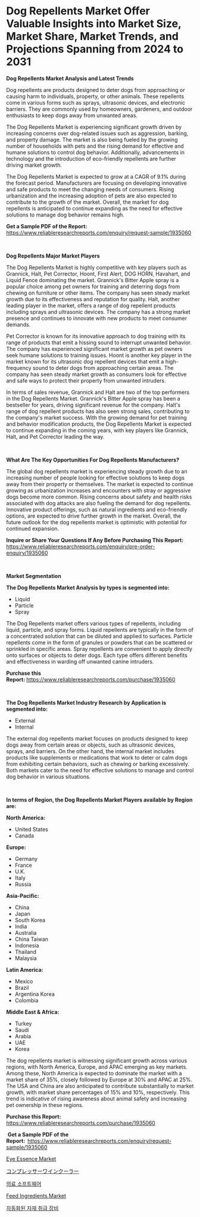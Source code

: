 <p><h1>Dog Repellents Market Offer Valuable Insights into Market Size, Market Share, Market Trends, and Projections Spanning from 2024 to 2031</h1></p><p><strong>Dog Repellents Market Analysis and Latest Trends</strong></p>
<p><p>Dog repellents are products designed to deter dogs from approaching or causing harm to individuals, property, or other animals. These repellents come in various forms such as sprays, ultrasonic devices, and electronic barriers. They are commonly used by homeowners, gardeners, and outdoor enthusiasts to keep dogs away from unwanted areas.</p><p>The Dog Repellents Market is experiencing significant growth driven by increasing concerns over dog-related issues such as aggression, barking, and property damage. The market is also being fueled by the growing number of households with pets and the rising demand for effective and humane solutions to control dog behavior. Additionally, advancements in technology and the introduction of eco-friendly repellents are further driving market growth.</p><p>The Dog Repellents Market is expected to grow at a CAGR of 9.1% during the forecast period. Manufacturers are focusing on developing innovative and safe products to meet the changing needs of consumers. Rising urbanization and the increasing adoption of pets are also expected to contribute to the growth of the market. Overall, the market for dog repellents is anticipated to continue expanding as the need for effective solutions to manage dog behavior remains high.</p></p>
<p><strong>Get a Sample PDF of the Report:&nbsp;</strong> <a href="https://www.reliableresearchreports.com/enquiry/request-sample/1935060">https://www.reliableresearchreports.com/enquiry/request-sample/1935060</a></p>
<p>&nbsp;</p>
<p><strong>Dog Repellents Major Market Players</strong></p>
<p><p>The Dog Repellents Market is highly competitive with key players such as Grannick, Halt, Pet Corrector, Hoont, First Alert, DOG HORN, Havahart, and Liquid Fence dominating the market. Grannick's Bitter Apple spray is a popular choice among pet owners for training and deterring dogs from chewing on furniture or other items. The company has seen steady market growth due to its effectiveness and reputation for quality. Halt, another leading player in the market, offers a range of dog repellent products including sprays and ultrasonic devices. The company has a strong market presence and continues to innovate with new products to meet consumer demands.</p><p>Pet Corrector is known for its innovative approach to dog training with its range of products that emit a hissing sound to interrupt unwanted behavior. The company has experienced significant market growth as pet owners seek humane solutions to training issues. Hoont is another key player in the market known for its ultrasonic dog repellent devices that emit a high-frequency sound to deter dogs from approaching certain areas. The company has seen steady market growth as consumers look for effective and safe ways to protect their property from unwanted intruders.</p><p>In terms of sales revenue, Grannick and Halt are two of the top performers in the Dog Repellents Market. Grannick's Bitter Apple spray has been a bestseller for years, driving significant revenue for the company. Halt's range of dog repellent products has also seen strong sales, contributing to the company's market success. With the growing demand for pet training and behavior modification products, the Dog Repellents Market is expected to continue expanding in the coming years, with key players like Grannick, Halt, and Pet Corrector leading the way.</p></p>
<p>&nbsp;</p>
<p><strong>What Are The Key Opportunities For Dog Repellents Manufacturers?</strong></p>
<p><p>The global dog repellents market is experiencing steady growth due to an increasing number of people looking for effective solutions to keep dogs away from their property or themselves. The market is expected to continue growing as urbanization increases and encounters with stray or aggressive dogs become more common. Rising concerns about safety and health risks associated with dog attacks are also fueling the demand for dog repellents. Innovative product offerings, such as natural ingredients and eco-friendly options, are expected to drive further growth in the market. Overall, the future outlook for the dog repellents market is optimistic with potential for continued expansion.</p></p>
<p><strong>Inquire or Share Your Questions If Any Before Purchasing This Report:</strong> <a href="https://www.reliableresearchreports.com/enquiry/pre-order-enquiry/1935060">https://www.reliableresearchreports.com/enquiry/pre-order-enquiry/1935060</a></p>
<p>&nbsp;</p>
<p><strong>Market Segmentation</strong></p>
<p><strong>The Dog Repellents Market Analysis by types is segmented into:</strong></p>
<p><ul><li>Liquid</li><li>Particle</li><li>Spray</li></ul></p>
<p><p>The Dog Repellents market offers various types of repellents, including liquid, particle, and spray forms. Liquid repellents are typically in the form of a concentrated solution that can be diluted and applied to surfaces. Particle repellents come in the form of granules or powders that can be scattered or sprinkled in specific areas. Spray repellents are convenient to apply directly onto surfaces or objects to deter dogs. Each type offers different benefits and effectiveness in warding off unwanted canine intruders.</p></p>
<p><strong>Purchase this Report:&nbsp;</strong><a href="https://www.reliableresearchreports.com/purchase/1935060">https://www.reliableresearchreports.com/purchase/1935060</a></p>
<p>&nbsp;</p>
<p><strong>The Dog Repellents Market Industry Research by Application is segmented into:</strong></p>
<p><ul><li>External</li><li>Internal</li></ul></p>
<p><p>The external dog repellents market focuses on products designed to keep dogs away from certain areas or objects, such as ultrasonic devices, sprays, and barriers. On the other hand, the internal market includes products like supplements or medications that work to deter or calm dogs from exhibiting certain behaviors, such as chewing or barking excessively. Both markets cater to the need for effective solutions to manage and control dog behavior in various situations.</p></p>
<p>&nbsp;</p>
<p><strong>In terms of Region, the Dog Repellents Market Players available by Region are:</strong></p>
<p>
    <p> <strong> North America: </strong>
        <ul>
            <li>United States</li>
            <li>Canada</li>
        </ul>
        </p> 
    <p> <strong> Europe: </strong>
        <ul>
            <li>Germany</li>
            <li>France</li>
            <li>U.K.</li>
            <li>Italy</li>
            <li>Russia</li>
        </ul>
        </p> 
    <p> <strong> Asia-Pacific: </strong>
        <ul>
            <li>China</li>
            <li>Japan</li>
            <li>South Korea</li>
            <li>India</li>
            <li>Australia</li>
            <li>China Taiwan</li>
            <li>Indonesia</li>
            <li>Thailand</li>
            <li>Malaysia</li>
        </ul>
        </p> 
    <p> <strong> Latin America: </strong>
        <ul>
            <li>Mexico</li>
            <li>Brazil</li>
            <li>Argentina Korea</li>
            <li>Colombia</li>
        </ul>
        </p> 
    <p> <strong> Middle East & Africa: </strong>
        <ul>
            <li>Turkey</li>
            <li>Saudi</li>
            <li>Arabia</li>
            <li>UAE</li>
            <li>Korea</li>
        </ul>
    </p>
    </p>
<p><p>The dog repellents market is witnessing significant growth across various regions, with North America, Europe, and APAC emerging as key markets. Among these, North America is expected to dominate the market with a market share of 35%, closely followed by Europe at 30% and APAC at 25%. The USA and China are also anticipated to contribute substantially to market growth, with market share percentages of 15% and 10%, respectively. This trend is indicative of rising awareness about animal safety and increasing pet ownership in these regions.</p></p>
<p><strong>Purchase this Report: </strong><a href="https://www.reliableresearchreports.com/purchase/1935060">https://www.reliableresearchreports.com/purchase/1935060</a></p>
<p>&nbsp;<strong>Get a Sample PDF of the Report:&nbsp;&nbsp;</strong><a href="https://www.reliableresearchreports.com/enquiry/request-sample/1935060">https://www.reliableresearchreports.com/enquiry/request-sample/1935060</a></p>
<p><strong></strong></p>
<p><p><a href="https://github.com/sonuprakash1/Market-Research-Report-List-1/blob/main/eye-essence-market.md">Eye Essence Market</a></p><p><a href="https://github.com/xnljig2898992/Market-Research-Report-List-1/blob/main/74107982978.md">コンプレッサーワインクーラー</a></p><p><a href="https://medium.com/@zolajenkins98/%EC%9D%98%EB%A3%8C-%EC%86%8C%ED%94%84%ED%8A%B8%EC%9B%A8%EC%96%B4-%EC%8B%9C%EC%9E%A5-%EC%A0%84%EB%A7%9D-%EC%82%B0%EC%97%85-%EA%B0%9C%EC%9A%94-%EB%B0%8F-%EC%98%88%EC%B8%A1-2024%EB%85%84%EB%B6%80%ED%84%B0-2031%EB%85%84%EA%B9%8C%EC%A7%80-21de47bc081c">의료 소프트웨어</a></p><p><a href="https://florentine-yuzu-f42.notion.site/Feed-Ingredients-Market-Research-Report-Unlocks-Analysis-on-the-Market-Financial-Status-Market-Size-db2e91f107e040af808569ed67d1287a">Feed Ingredients Market</a></p><p><a href="https://medium.com/@brisamorar2023/%EC%9E%90%EB%8F%99%ED%99%94-%EB%90%9C-%EC%9E%90%EC%9E%AC-%EC%B2%98%EB%A6%AC-%EC%9E%A5%EB%B9%84-%EC%8B%9C%EC%9E%A5-%EB%B6%84%EC%84%9D-%EA%B7%B8%EC%9D%98-cagr-%EC%8B%9C%EC%9E%A5-%EC%84%B8%EB%B6%84%ED%99%94-%EB%B0%8F-%EA%B8%80%EB%A1%9C%EB%B2%8C-%EC%82%B0%EC%97%85-%EA%B0%9C%EC%9A%94-5c372d275f1a">자동화된 자재 취급 장비</a></p></p>